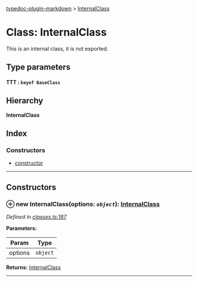 [typedoc-plugin-markdown](../README.md) > [InternalClass](../classes/internalclass.md)

# Class: InternalClass

This is an internal class, it is not exported.

## Type parameters
#### TTT :  `keyof BaseClass`
## Hierarchy

**InternalClass**

## Index

### Constructors

* [constructor](internalclass.md#markdown-header-constructor)

---

## Constructors

### ⊕ **new InternalClass**(options: *`object`*): [InternalClass](internalclass.md)

*Defined in [classes.ts:187](https://bitbucket.org/owner/repository_name/src/master/src/classes.ts?fileviewer&amp;#x3D;file-view-default#classes.ts-187)*

**Parameters:**

| Param | Type |
| ------ | ------ |
| options | `object` | 

**Returns:** [InternalClass](internalclass.md)

---

